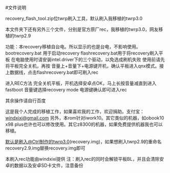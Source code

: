 #文件说明

recovery_flash_tool.zip位twrp刷入工具，默认刷入我移植的twrp3.0

本文件夹下还有另外三个文件，分别是官方原厂rec，我移植的twrp3.0，网友移植的twrp2.9

功能：本recovery移植自台电。所以显示的也是台电，不影响使用。
bootrecovery.bat  用于启动recovery
flashrecovery.bat用于将recovery刷入平板
在电脑使用时请安装intel.driver下的三个驱动，以免选成刷机失败
使用前请先将平板完全关机，再按 音量上+音量下+电源键开机，确认平板进入qnx模式。接上数据线，点击flashrecovery.bat即可刷入rec

进入REC方法 
完全关机平板，开机选择安卓点OK，马上长按音量减直到进入fastboot
音量键选择recovery mode 电源键确认即可进入rec

其余操作请自行百度

这是我个人完成的移植工作，如果喜欢我的工作，欢迎捐助。支付宝：windxixi@gmail.com
另外，本rom针对iwork10。其它类似的机器，如obook10 x98 plus也许也可以修改使用。其它z8300的机器，如果免费提供机器我也可以移植。

默认是刷入@Ctrl制作的twrp3.0(recovery.img)，如果想刷入twrp2.9的重命名recovery2.9.img替换recovery.img即可

本刷入rec功能由windxixi提供
注：刷入rec的同时会解锁平板BL，并且会清除安卓的数据以及安卓SD卡文件，注意备份
